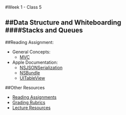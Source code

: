 #Week 1 - Class 5

##Data Structure and Whiteboarding  
####Stacks and Queues
----
##Reading Assignment:
* General Concepts:
  * [MVC](https://developer.apple.com/library/ios/documentation/General/Conceptual/DevPedia-CocoaCore/MVC.html)
* Apple Documentation:
  * [NSJSONSerialization](https://developer.apple.com/library/ios/documentation/Foundation/Reference/NSJSONSerialization_Class/index.html)
  * [NSBundle](https://developer.apple.com/library/ios/documentation/Cocoa/Reference/Foundation/Classes/NSBundle_Class/index.html)
  * [UITableView](https://developer.apple.com/library/ios/documentation/UIKit/Reference/UITableView_Class/index.html)

##Other Resources
* [Reading Assignments](../../Resources/ra-grading-standard/)
* [Grading Rubrics](../../Resources/)
* [Lecture Resources](lecture/)
